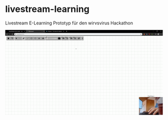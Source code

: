 # livestream-learning
Livestream E-Learning Prototyp für den wirvsvirus Hackathon

![Beispiel](Screenshot2.png?raw=true "Beispiel")
